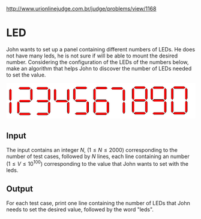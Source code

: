 http://www.urionlinejudge.com.br/judge/problems/view/1168

# LED

John wants to set up a panel containing different numbers of LEDs. He does not
have many leds, he is not sure if will be able to mount the desired number.
Considering the configuration of the LEDs of the numbers below, make an
algorithm that helps John to discover the number of LEDs needed to set the
value.

![](imgs/UOJ_1168.png)
## Input

The input contains an integer $N$, ($1 \leq N \leq 2000$) corresponding to the
number of test cases, followed by $N$ lines, each line containing an number
($1 \leq V \leq 10^100$) corresponding to the value that John wants to set
with the leds.

## Output

For each test case, print one line containing the number of LEDs that John
needs to set the desired value, followed by the word "leds".
